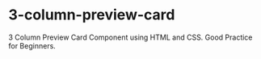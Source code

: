 # 3-column-preview-card
3 Column Preview Card Component using HTML and CSS.
Good Practice for Beginners.
